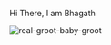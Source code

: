 Hi There, I am Bhagath

![real-groot-baby-groot](https://github.com/res-bhagath-manan/res-bhagath-manan/assets/163162751/f48a1c4c-bf6a-4000-a70b-ad2d375abad6)

